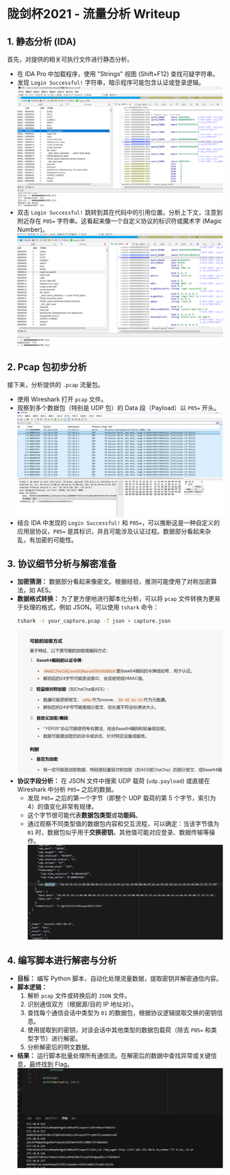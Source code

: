 # 陇剑杯2021 - 流量分析 Writeup

## 1. 静态分析 (IDA)

首先，对提供的相关可执行文件进行静态分析。

*   在 IDA Pro 中加载程序，使用 "Strings" 视图 (Shift+F12) 查找可疑字符串。
*   发现 `Login Successful!` 字符串，暗示程序可能包含认证或登录逻辑。
    ![陇剑杯2021-流量分析 1](./iamges/陇剑杯2021-流量分析1.png)
*   双击 `Login Successful!` 跳转到其在代码中的引用位置。分析上下文，注意到附近存在 `P05=` 字符串。这看起来像一个自定义协议的标识符或魔术字 (Magic Number)。
    ![陇剑杯2021-流量分析 2](./iamges/陇剑杯2021-流量分析2.png)

## 2. Pcap 包初步分析

接下来，分析提供的 `.pcap` 流量包。

*   使用 Wireshark 打开 `pcap` 文件。
*   观察到多个数据包（特别是 UDP 包）的 Data 段（Payload）以 `P05=` 开头。
    ![陇剑杯2021-流量分析 3](./iamges/陇剑杯2021-流量分析3.png)
*   结合 IDA 中发现的 `Login Successful!` 和 `P05=`，可以推断这是一种自定义的应用层协议，`P05=` 是其标识，并且可能涉及认证过程。数据部分看起来杂乱，有加密的可能性。

## 3. 协议细节分析与解密准备

*   **加密猜测：** 数据部分看起来像密文。根据经验，推测可能使用了对称加密算法，如 AES。
*   **数据格式转换：** 为了更方便地进行脚本化分析，可以将 `pcap` 文件转换为更易于处理的格式，例如 JSON。可以使用 `tshark` 命令：
    ```bash
    tshark -r your_capture.pcap -T json > capture.json
    ```
    ![陇剑杯2021-流量分析 4](./iamges/陇剑杯2021-流量分析4.png)
*   **协议字段分析：** 在 JSON 文件中搜索 UDP 载荷 (`udp.payload`) 或直接在 Wireshark 中分析 `P05=` 之后的数据。
    *   发现 `P05=` 之后的第一个字节（即整个 UDP 载荷的第 5 个字节，索引为 4）的值变化非常有规律。
    *   这个字节很可能代表**数据包类型**或**功能码**。
    *   通过观察不同类型值的数据包内容和交互流程，可以确定：当该字节值为 `01` 时，数据包似乎用于**交换密钥**。其他值可能对应登录、数据传输等操作。
    ![陇剑杯2021-流量分析 5](./iamges/陇剑杯2021-流量分析5.png)

## 4. 编写脚本进行解密与分析

*   **目标：** 编写 Python 脚本，自动化处理流量数据，提取密钥并解密通信内容。
*   **脚本逻辑：**
    1.  解析 `pcap` 文件或转换后的 `JSON` 文件。
    2.  识别通信双方（根据源/目的 IP 地址对）。
    3.  查找每个通信会话中类型为 `01` 的数据包，根据协议逻辑提取交换的密钥信息。
    4.  使用提取到的密钥，对该会话中其他类型的数据包载荷（除去 `P05=` 和类型字节）进行解密。
    5.  分析解密后的明文数据。
*   **结果：** 运行脚本批量处理所有通信流。在解密后的数据中查找异常或关键信息，最终找到 Flag。
    ![陇剑杯2021-流量分析 6](./iamges/陇剑杯2021-流量分析6.png)